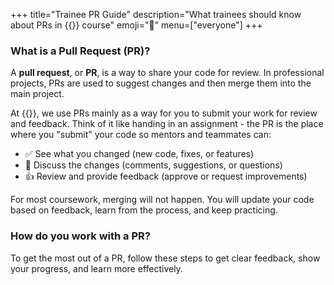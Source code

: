 +++
title="Trainee PR Guide"
description="What trainees should know about PRs in {{<our-name>}} course"
emoji="📝"
menu=["everyone"]
+++

### What is a Pull Request (PR)?

A **pull request**, or **PR**, is a way to share your code for review.
In professional projects, PRs are used to suggest changes and then merge them into the main project.

At {{<our-name>}}, we use PRs mainly as a way for you to submit your work for review and feedback.
Think of it like handing in an assignment - the PR is the place where you "submit" your code so 
mentors and teammates can:
- ✅ See what you changed (new code, fixes, or features)
- 💬 Discuss the changes (comments, suggestions, or questions)
- 👍 Review and provide feedback (approve or request improvements)

For most coursework, merging will not happen. You will update your code based on feedback, learn 
from the process, and keep practicing.

### How do you work with a PR? 

To get the most out of a PR, follow these steps to get 
clear feedback, show your progress, and learn more effectively.
